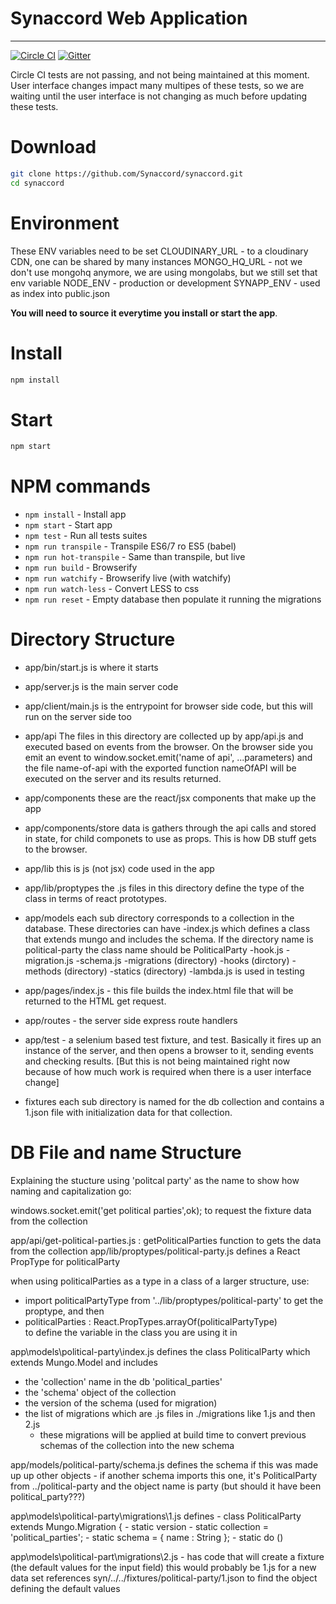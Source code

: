 # Synaccord Web Application
---

[![Circle CI](https://circleci.com/gh/Synaccord/synaccord.svg?style=shield&circle-token=5b337ba4f00eedca75846279350b3ca1c2072d5d)](https://circleci.com/gh/Synaccord/synaccord) [![Gitter](https://badges.gitter.im/Synaccord/synaccord.svg)](https://gitter.im/Synaccord/synaccord?utm_source=badge&utm_medium=badge&utm_campaign=pr-badge)

Circle CI tests are not passing, and not being maintained at this moment.  User interface changes impact many multipes of these tests, so we are waiting until the user interface is not changing as much before updating these tests.

# Download

```bash
git clone https://github.com/Synaccord/synaccord.git
cd synaccord
```

# Environment

These ENV variables need to be set
CLOUDINARY_URL - to a cloudinary CDN, one can be shared by many instances
MONGO_HQ_URL - not we don't use mongohq anymore, we are using mongolabs, but we still set that env variable
NODE_ENV - production or development
SYNAPP_ENV - used as index into public.json 

**You will need to source it everytime you install or start the app**.

# Install

```bash
npm install
```

# Start

```bash
npm start
```

# NPM commands

- `npm install` - Install app
- `npm start` - Start app
- `npm test` - Run all tests suites
- `npm run transpile` - Transpile ES6/7 ro ES5 (babel)
- `npm run hot-transpile` - Same than transpile, but live
- `npm run build` - Browserify
- `npm run watchify` - Browserify live (with watchify)
- `npm run watch-less` - Convert LESS to css
- `npm run reset` - Empty database then populate it running the migrations

# Directory Structure
- app/bin/start.js is where it starts
- app/server.js is the main server code
- app/client/main.js is the entrypoint for browser side code, but this will run on the server side too

- app/api
	The files in this directory are collected up by app/api.js and executed based on events from the browser. On the browser side you emit an event to 
		window.socket.emit('name of api', ...parameters)
	and the file name-of-api with the exported function nameOfAPI will be executed on the server and its results returned.

- app/components these are the react/jsx components that make up the app
- app/components/store data is gathers through the api calls and stored in state, for child componets to use as props. This is how DB stuff gets to the browser.

- app/lib this is js (not jsx) code used in the app
- app/lib/proptypes
	the .js files in this directory define the type of the class in terms of react prototypes.

- app/models
	each sub directory corresponds to a collection in the database. These directories can have
		-index.js which defines a class that extends mungo and includes the schema. If the directory name is political-party the class name should be PoliticalParty
		-hook.js
		-migration.js
		-schema.js
		-migrations (directory)
		-hooks (dirctory)
		-methods (directory)
		-statics (directory)
			-lambda.js is used in testing

- app/pages/index.js  - this file builds the index.html file that will be returned to the HTML get request.

- app/routes - the server side express route handlers

- app/test - a selenium based test fixture, and test.  Basically it fires up an instance of the server, and then opens a browser to it, sending events and checking results.  [But this is not being maintained right now because of how much work is required when there is a user interface change]

- fixtures
	each sub directory is named for the db collection and contains a 1.json file with initialization data for that collection.


# DB File and name Structure

Explaining the stucture using 'politcal party' as the name to show how naming and capitalization go:

windows.socket.emit('get political parties',ok); to request the fixture data from the collection

app/api/get-political-parties.js : getPoliticalParties function to gets the data from the collection
app/lib/proptypes/political-party.js defines a React PropType for politicalParty

when using politicalParties as a type in a class of a larger structure, use:
- import politicalPartyType             from '../lib/proptypes/political-party' 
to get the proptype, and then 
- politicalParties : React.PropTypes.arrayOf(politicalPartyType)  
to define the variable in the class you are using it in

app\models\political-party\index.js defines the class PoliticalParty which extends Mungo.Model and includes
- the 'collection' name in the db 'political_parties'
- the 'schema' object of the collection
- the version of the schema (used for migration)
- the list of migrations which are .js files in ./migrations like 1.js and then 2.js
	- these migrations will be applied at build time to convert previous schemas of the collection into the new schema

app/models/political-party/schema.js defines the schema if this was made up up other objects 
	- if another schema imports this one, it's PoliticalParty from ../political-party and the object name is party (but should it have been political_party???)

app\models\political-party\migrations\1.js
defines 
	- class PoliticalParty extends Mungo.Migration {
	  	- static version 
	  	- static collection = 'political_parties';
		- static schema = { name : String };
		- static do ()

app\models\political-part\migrations\2.js
	- has code that will create a fixture (the default values for the input field) this would probably be 1.js for a new data set
	references syn/../../fixtures/political-party/1.json to find the object defining the default values

 





